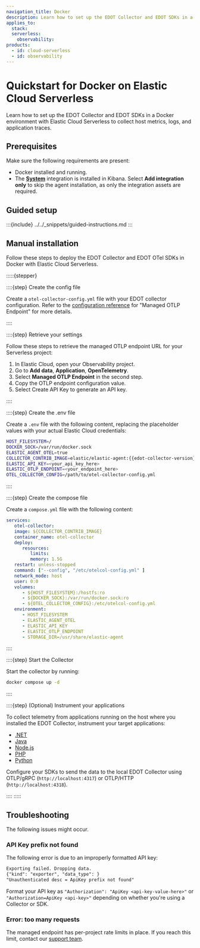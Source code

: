 ```yaml
---
navigation_title: Docker
description: Learn how to set up the EDOT Collector and EDOT SDKs in a Docker environment with Elastic Cloud Serverless to collect host metrics, logs, and application traces.
applies_to:
  stack:
  serverless:
    observability:
products:
  - id: cloud-serverless
  - id: observability
---
```


# Quickstart for Docker on Elastic Cloud Serverless

Learn how to set up the EDOT Collector and EDOT SDKs in a Docker environment with Elastic Cloud Serverless to collect host metrics, logs, and application traces.

## Prerequisites

Make sure the following requirements are present:

- Docker installed and running.
- The **[System](integration-docs://reference/system/index.md)** integration is installed in Kibana. Select **Add integration only** to skip the agent installation, as only the integration assets are required.

## Guided setup

:::{include} ../../_snippets/guided-instructions.md
:::

## Manual installation

Follow these steps to deploy the EDOT Collector and EDOT OTel SDKs in Docker with Elastic Cloud Serverless.

:::::{stepper}

::::{step} Create the config file

Create a `otel-collector-config.yml` file with your EDOT collector configuration. Refer to the [configuration reference](../../edot-collector/config/default-config-standalone.md) for "Managed OTLP Endpoint" for more details.

::::

::::{step}  Retrieve your settings

Follow these steps to retrieve the managed OTLP endpoint URL for your Serverless project:

1. In Elastic Cloud, open your Observability project.
2. Go to **Add data**, **Application**, **OpenTelemetry**.
3. Select **Managed OTLP Endpoint** in the second step.
4. Copy the OTLP endpoint configuration value.
5. Select Create API Key to generate an API key.

::::

::::{step} Create the .env file

Create a `.env` file with the following content, replacing the placeholder values with your actual Elastic Cloud credentials:

```bash subs=true
HOST_FILESYSTEM=/
DOCKER_SOCK=/var/run/docker.sock
ELASTIC_AGENT_OTEL=true
COLLECTOR_CONTRIB_IMAGE=elastic/elastic-agent:{{edot-collector-version}}
ELASTIC_API_KEY=<your_api_key_here>
ELASTIC_OTLP_ENDPOINT=<your_endpoint_here>
OTEL_COLLECTOR_CONFIG=/path/to/otel-collector-config.yml
```
::::

::::{step} Create the compose file

Create a `compose.yml` file with the following content:

```yaml
services:
   otel-collector:
   image: ${COLLECTOR_CONTRIB_IMAGE}
   container_name: otel-collector
   deploy:
      resources:
         limits:
         memory: 1.5G
   restart: unless-stopped
   command: ["--config", "/etc/otelcol-config.yml" ]
   network_mode: host
   user: 0:0
   volumes:
      - ${HOST_FILESYSTEM}:/hostfs:ro
      - ${DOCKER_SOCK}:/var/run/docker.sock:ro
      - ${OTEL_COLLECTOR_CONFIG}:/etc/otelcol-config.yml
   environment:
      - HOST_FILESYSTEM
      - ELASTIC_AGENT_OTEL
      - ELASTIC_API_KEY
      - ELASTIC_OTLP_ENDPOINT
      - STORAGE_DIR=/usr/share/elastic-agent
```

::::

::::{step}  Start the Collector

Start the collector by running:

```bash
docker compose up -d
```

::::

::::{step} (Optional) Instrument your applications

To collect telemetry from applications running on the host where you installed the EDOT Collector, instrument your target applications:

- [.NET](../../edot-sdks/dotnet/setup/index.md)
- [Java](../../edot-sdks/java/setup/index.md)
- [Node.js](../../edot-sdks/nodejs/setup/index.md)
- [PHP](../../edot-sdks/php/setup/index.md)
- [Python](../../edot-sdks/python/setup/index.md)

Configure your SDKs to send the data to the local EDOT Collector using OTLP/gRPC (`http://localhost:4317`) or OTLP/HTTP (`http://localhost:4318`).

::::
:::::

## Troubleshooting

The following issues might occur.

### API Key prefix not found

The following error is due to an improperly formatted API key:

```txt
Exporting failed. Dropping data.
{"kind": "exporter", "data_type": }
"Unauthenticated desc = ApiKey prefix not found"
```

Format your API key as `"Authorization": "ApiKey <api-key-value-here>"` or `"Authorization=ApiKey <api-key>"` depending on whether you're using a Collector or SDK.

### Error: too many requests

The managed endpoint has per-project rate limits in place. If you reach this limit, contact our [support team](https://support.elastic.co).
